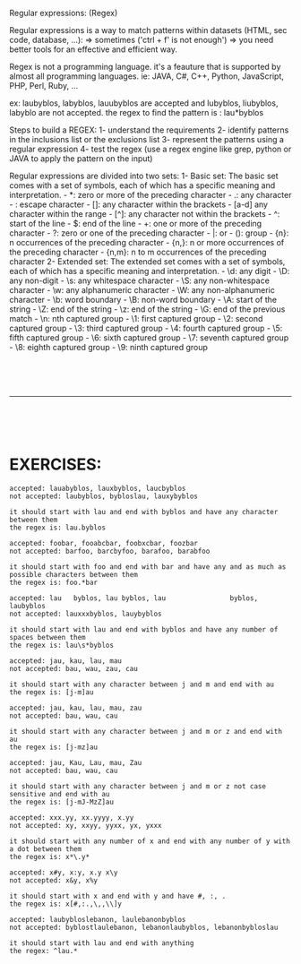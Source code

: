 Regular expressions: (Regex)

Regular expressions is a way to match patterns within datasets (HTML, sec code, database, ...):
    => sometimes ('ctrl + f' is not enough')
    => you need better tools for an effective and efficient way.

Regex is not a programming language.
it's a feauture that is supported by almost all programming languages.
ie: JAVA, C#, C++, Python, JavaScript, PHP, Perl, Ruby, ...

ex: laubyblos, labyblos, lauubyblos are accepted and lubyblos, liubyblos, labyblo are not accepted.
    the regex to find the pattern is : lau*byblos

Steps to build a REGEX:
    1- understand the requirements
    2- identify patterns in the inclusions list or the exclusions list
    3- represent the patterns using a regular expression
    4- test the regex (use a regex engine like grep, python or JAVA to apply the pattern on the input)

Regular expressions are divided into two sets:
    1- Basic set:
        The basic set comes with a set of symbols, each of which has a specific meaning and interpretation.
        - *: zero or more of the preceding character
        - .: any character
        - \: escape character
        - []: any character within the brackets
        - [a-d] any character within the range
        - [^]: any character not within the brackets
        - ^: start of the line
        - $: end of the line
        - +: one or more of the preceding character
        - ?: zero or one of the preceding character
        - |: or
        - (): group
        - {n}: n occurrences of the preceding character
        - {n,}: n or more occurrences of the preceding character
        - {n,m}: n to m occurrences of the preceding character
    2- Extended set:
        The extended set comes with a set of symbols, each of which has a specific meaning and interpretation.
        - \d: any digit
        - \D: any non-digit
        - \s: any whitespace character
        - \S: any non-whitespace character
        - \w: any alphanumeric character
        - \W: any non-alphanumeric character
        - \b: word boundary
        - \B: non-word boundary
        - \A: start of the string
        - \Z: end of the string
        - \z: end of the string
        - \G: end of the previous match
        - \n: nth captured group
        - \1: first captured group
        - \2: second captured group
        - \3: third captured group
        - \4: fourth captured group
        - \5: fifth captured group
        - \6: sixth captured group
        - \7: seventh captured group
        - \8: eighth captured group
        - \9: ninth captured group

<br><br><br>
***
<br><br><br>

# EXERCISES: 
    accepted: lauabyblos, lauxbyblos, laucbyblos
    not accepted: laubyblos, bybloslau, lauxybyblos

    it should start with lau and end with byblos and have any character between them
    the regex is: lau.byblos

    accepted: foobar, fooabcbar, foobxcbar, foozbar
    not accepted: barfoo, barcbyfoo, barafoo, barabfoo

    it should start with foo and end with bar and have any and as much as possible characters between them
    the regex is: foo.*bar

    accepted: lau   byblos, lau byblos, lau                byblos, laubyblos
    not accepted: lauxxxbyblos, lauybyblos

    it should start with lau and end with byblos and have any number of spaces between them
    the regex is: lau\s*byblos

    accepted: jau, kau, lau, mau
    not accepted: bau, wau, zau, cau

    it should start with any character between j and m and end with au
    the regex is: [j-m]au

    accepted: jau, kau, lau, mau, zau
    not accepted: bau, wau, cau

    it should start with any character between j and m or z and end with au
    the regex is: [j-mz]au

    accepted: jau, Kau, Lau, mau, Zau
    not accepted: bau, wau, cau

    it should start with any character between j and m or z not case sensitive and end with au
    the regex is: [j-mJ-MzZ]au

    accepted: xxx.yy, xx.yyyy, x.yy
    not accepted: xy, xxyy, yyxx, yx, yxxx

    it should start with any number of x and end with any number of y with a dot between them
    the regex is: x*\.y*

    accepted: x#y, x:y, x.y x\y
    not accepted: x&y, x%y

    it should start with x and end with y and have #, :, .
    the regex is: x[#,:.,\,,\\]y

    accepted: laubybloslebanon, laulebanonbyblos
    not accepted: byblostlaulebanon, lebanonlaubyblos, lebanonbybloslau

    it should start with lau and end with anything
    the regex: ^lau.*

    